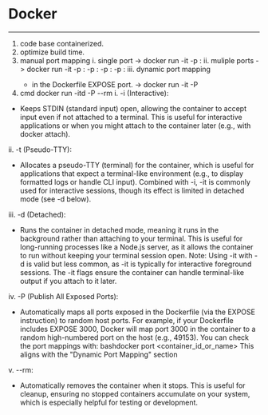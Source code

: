 # Docker

---

1. code base containerized.
2. optimize build time.
3. manual port mapping
   i. single port
   -> docker run -it -p <host>:<local> <projectname>
   ii. muliple ports
   -> docker run -it -p <host>:<local> -p <host>:<local> -p <host>:<local> -p <host>:<local> <projectname>
   iii. dynamic port mapping
   - in the Dockerfile EXPOSE <local> port.
     -> docker run -it -P <projectname>
4. cmd docker run -itd -P --rm <projectname>
   i. -i (Interactive):

- Keeps STDIN (standard input) open, allowing the container to accept input even if not attached to a terminal.
  This is useful for interactive applications or when you might attach to the container later (e.g., with docker attach).

ii. -t (Pseudo-TTY):

- Allocates a pseudo-TTY (terminal) for the container, which is useful for applications that expect a terminal-like environment (e.g., to display formatted logs or handle CLI input).
  Combined with -i, -it is commonly used for interactive sessions, though its effect is limited in detached mode (see -d below).

iii. -d (Detached):

- Runs the container in detached mode, meaning it runs in the background rather than attaching to your terminal.
  This is useful for long-running processes like a Node.js server, as it allows the container to run without keeping your terminal session open.
  Note: Using -it with -d is valid but less common, as -it is typically for interactive foreground sessions. The -it flags ensure the container can handle terminal-like output if you attach to it later.

iv. -P (Publish All Exposed Ports):

- Automatically maps all ports exposed in the Dockerfile (via the EXPOSE instruction) to random host ports.
  For example, if your Dockerfile includes EXPOSE 3000, Docker will map port 3000 in the container to a random high-numbered port on the host (e.g., 49153).
  You can check the port mappings with:
  bashdocker port <container_id_or_name>
  This aligns with the "Dynamic Port Mapping" section

v. --rm:

- Automatically removes the container when it stops.
  This is useful for cleanup, ensuring no stopped containers accumulate on your system, which is especially helpful for testing or development.
